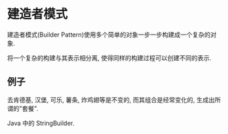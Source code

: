 # 建造者模式

建造者模式(Builder Pattern)使用多个简单的对象一步一步构建成一个复杂的对象.

将一个复杂的构建与其表示相分离, 使得同样的构建过程可以创建不同的表示.

## 例子

去肯德基, 汉堡, 可乐, 薯条, 炸鸡翅等是不变的, 而其组合是经常变化的, 生成出所谓的"套餐".

Java 中的 StringBuilder.
